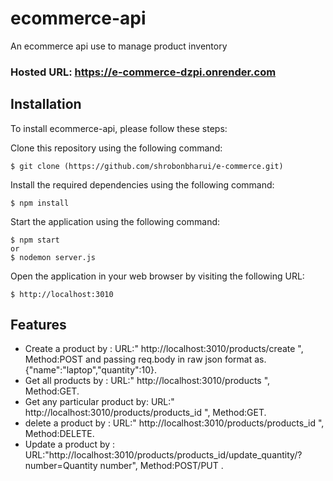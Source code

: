 # ecommerce-api
An ecommerce api use to manage product inventory 
### Hosted URL: https://e-commerce-dzpi.onrender.com

## Installation
To install ecommerce-api, please follow these steps:

Clone this repository using the following command:
```
$ git clone (https://github.com/shrobonbharui/e-commerce.git)
```
Install the required dependencies using the following command:
```
$ npm install 
```
Start the application using the following command:
```
$ npm start
or
$ nodemon server.js
```
Open the application in your web browser by visiting the following URL:
```
$ http://localhost:3010 
```
## Features
* Create a product by : URL:" http://localhost:3010/products/create ", Method:POST and passing req.body in raw json format as. 
{"name":"laptop","quantity":10}. 
* Get all products by : URL:" http://localhost:3010/products ", Method:GET. 
* Get any particular product by: URL:" http://localhost:3010/products/products_id ", Method:GET.
* delete a product by : URL:" http://localhost:3010/products/products_id ", Method:DELETE.
* Update a product by : URL:"http://localhost:3010/products/products_id/update_quantity/?number=Quantity number", Method:POST/PUT . 
